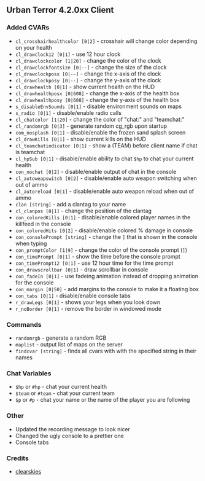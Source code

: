 ## Urban Terror 4.2.0xx Client ##

### Added CVARs ###
+ `cl_crosshairhealthcolor [0|2]` - crosshair will change color depending on your health
+ `cl_drawclock12 [0|1]` - use 12 hour clock
+ `cl_drawclockcolor [1|20]` - change the color of the clock
+ `cl_drawclockfontsize [0|--]` - change the size of the clock
+ `cl_drawclockposx [0|--]` - change the x-axis of the clock
+ `cl_drawclockposy [0|--]` - change the y-axis of the clock
+ `cl_drawhealth [0|1]` - show current health on the HUD
+ `cl_drawhealthposx [0|608]` - change the x-axis of the health box
+ `cl_drawhealthposy [0|608]` - change the y-axis of the health box
+ `s_disableEnvSounds [0|1]` - disable environment sounds on maps
+ `s_radio [0|1]` - disable/enable radio calls
+ `cl_chatcolor [1|20]` - change the color of "chat:" and "teamchat:"
+ `cl_randomrgb [0|3]` - generate random cg_rgb upon startup
+ `com_nosplash [0|1]` - disable/enable the frozen sand splash screen
+ `cl_drawKills [0|1]` - show current kills on the HUD
+ `cl_teamchatindicator [0|1]` - show a (TEAM) before client name if chat is teamchat
+ `cl_hpSub [0|1]` - disable/enable ability to chat `$hp` to chat your current health
+ `con_nochat [0|2]` - disable/enable output of chat in the console
+ `cl_autoweapswitch [0|2]` - disable/enable auto weapon switching when out of ammo
+ `cl_autoreload [0|1]` - disable/enable auto weapon reload when out of ammo
+ `clan [string]` - add a clantag to your name
+ `cl_clanpos [0|1]` - change the position of the clantag
+ `con_coloredKills [0|1]` - disable/enable colored player names in the killfeed in the console
+ `con_coloredHits [0|2]` - disable/enable colored % damage in console
+ `con_consolePrompt [string]` - change the `]` that is shown in the console when typing
+ `con_promptColor [1|9]` - change the color of the console prompt (`]`)
+ `con_timePrompt [0|1]` - show the time before the console prompt
+ `con_timePrompt12 [0|1]` - use 12 hour time for the time prompt
+ `con_drawscrollbar [0|1]` - draw scrollbar in console
+ `con_fadeIn [0|1]` - use fadeing animation instead of dropping animation for the console
+ `con_margin [0|50]` - add margins to the console to make it a floating box
+ `con_tabs [0|1]` - disable/enable console tabs
+ `r_drawLegs [0|1]` - shows your legs when you look down
+ `r_noBorder [0|1]` - remove the border in windowed mode

### Commands ###
+ `randomrgb` - generate a random RGB
+ `maplist` - output list of maps on the server
+ `findcvar [string]` - finds all cvars with with the specified string in their names

### Chat Variables ###
+ `$hp` or `#hp` - chat your current health
+ `$team` or `#team` - chat your current team
+ `$p` or `#p` - chat your name or the name of the player you are following

### Other ###
+ Updated the recording message to look nicer
+ Changed the ugly console to a prettier one
+ Console tabs

### Credits ###
+ [clearskies](https://github.com/clearskies)
